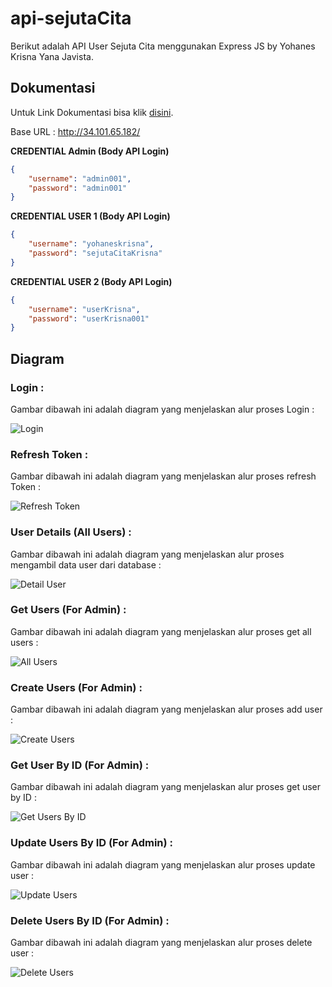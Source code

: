 ﻿# api-sejutaCita

Berikut adalah API User Sejuta Cita menggunakan Express JS by Yohanes Krisna Yana Javista.

## Dokumentasi
Untuk Link Dokumentasi bisa klik [disini](http://34.101.65.182/api-docs/).

Base URL : http://34.101.65.182/

**CREDENTIAL Admin (Body API Login)**
```json
{
    "username": "admin001",
    "password": "admin001"
}
```

**CREDENTIAL USER 1 (Body API Login)**
```json
{
    "username": "yohaneskrisna",
    "password": "sejutaCitaKrisna"
}
```

**CREDENTIAL USER 2 (Body API Login)**
```json
{
    "username": "userKrisna",
    "password": "userKrisna001"
}
```

## Diagram
### Login : 
Gambar dibawah ini adalah diagram yang menjelaskan alur proses Login :

![Login](doc/login.drawio.png)

### Refresh Token : 
Gambar dibawah ini adalah diagram yang menjelaskan alur proses refresh Token :

![Refresh Token](doc/refresh%20Token.drawio.png)

### User Details (All Users) : 
Gambar dibawah ini adalah diagram yang menjelaskan alur proses mengambil data user dari database :

![Detail User](doc/User%20Detail.drawio.png)

### Get Users (For Admin) : 
Gambar dibawah ini adalah diagram yang menjelaskan alur proses get all users :

![All Users](doc/Get%20Users.drawio.png)


### Create Users (For Admin) : 
Gambar dibawah ini adalah diagram yang menjelaskan alur proses add user :

![Create Users](doc/Create%20Users.drawio.png)

### Get User By ID (For Admin) : 
Gambar dibawah ini adalah diagram yang menjelaskan alur proses get user by ID :

![Get Users By ID](doc/Get%20User%20By%20ID.drawio.png)

### Update Users By ID (For Admin) : 
Gambar dibawah ini adalah diagram yang menjelaskan alur proses update user :

![Update Users](doc/Update%20User.drawio.png)

### Delete Users By ID (For Admin) : 
Gambar dibawah ini adalah diagram yang menjelaskan alur proses delete user :

![Delete Users](doc/Delete%2User.drawio.png)

